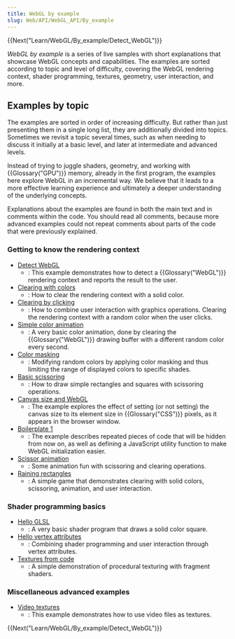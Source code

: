 ```yaml
---
title: WebGL by example
slug: Web/API/WebGL_API/By_example
---
```


{{Next("Learn/WebGL/By_example/Detect_WebGL")}}

_WebGL by example_ is a series of live samples with short explanations that showcase WebGL concepts and capabilities. The examples are sorted according to topic and level of difficulty, covering the WebGL rendering context, shader programming, textures, geometry, user interaction, and more.

## Examples by topic

The examples are sorted in order of increasing difficulty. But rather than just presenting them in a single long list, they are additionally divided into topics. Sometimes we revisit a topic several times, such as when needing to discuss it initially at a basic level, and later at intermediate and advanced levels.

Instead of trying to juggle shaders, geometry, and working with {{Glossary("GPU")}} memory, already in the first program, the examples here explore WebGL in an incremental way. We believe that it leads to a more effective learning experience and ultimately a deeper understanding of the underlying concepts.

Explanations about the examples are found in both the main text and in comments within the code. You should read all comments, because more advanced examples could not repeat comments about parts of the code that were previously explained.

### Getting to know the rendering context

- [Detect WebGL](/ko/docs/Learn/WebGL/By_example/Detect_WebGL)
  - : This example demonstrates how to detect a {{Glossary("WebGL")}} rendering context and reports the result to the user.
- [Clearing with colors](/ko/docs/Learn/WebGL/By_example/Clearing_with_colors)
  - : How to clear the rendering context with a solid color.
- [Clearing by clicking](/ko/docs/Learn/WebGL/By_example/Clearing_by_clicking)
  - : How to combine user interaction with graphics operations. Clearing the rendering context with a random color when the user clicks.
- [Simple color animation](/ko/docs/Learn/WebGL/By_example/Simple_color_animation)
  - : A very basic color animation, done by clearing the {{Glossary("WebGL")}} drawing buffer with a different random color every second.
- [Color masking](/ko/docs/Learn/WebGL/By_example/Color_masking)
  - : Modifying random colors by applying color masking and thus limiting the range of displayed colors to specific shades.
- [Basic scissoring](/ko/docs/Learn/WebGL/By_example/Basic_scissoring)
  - : How to draw simple rectangles and squares with scissoring operations.
- [Canvas size and WebGL](/ko/docs/Learn/WebGL/By_example/Canvas_size_and_WebGL)
  - : The example explores the effect of setting (or not setting) the canvas size to its element size in {{Glossary("CSS")}} pixels, as it appears in the browser window.
- [Boilerplate 1](/ko/docs/Learn/WebGL/By_example/Boilerplate_1)
  - : The example describes repeated pieces of code that will be hidden from now on, as well as defining a JavaScript utility function to make WebGL initialization easier.
- [Scissor animation](/ko/docs/Learn/WebGL/By_example/Scissor_animation)
  - : Some animation fun with scissoring and clearing operations.
- [Raining rectangles](/ko/docs/Learn/WebGL/By_example/Raining_rectangles)
  - : A simple game that demonstrates clearing with solid colors, scissoring, animation, and user interaction.

### Shader programming basics

- [Hello GLSL](/ko/docs/Learn/WebGL/By_example/Hello_GLSL)
  - : A very basic shader program that draws a solid color square.
- [Hello vertex attributes](/ko/docs/Learn/WebGL/By_example/Hello_vertex_attributes)
  - : Combining shader programming and user interaction through vertex attributes.
- [Textures from code](/ko/docs/Learn/WebGL/By_example/Textures_from_code)
  - : A simple demonstration of procedural texturing with fragment shaders.

### Miscellaneous advanced examples

- [Video textures](/ko/docs/Learn/WebGL/By_example/Video_textures)
  - : This example demonstrates how to use video files as textures.

{{Next("Learn/WebGL/By_example/Detect_WebGL")}}
